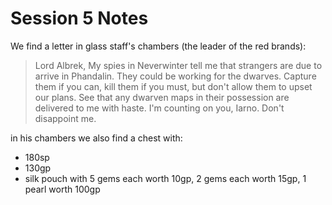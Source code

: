 # Session 5 Notes

We find a letter in glass staff's chambers (the leader of the red brands):

> Lord Albrek,
> My spies in Neverwinter tell me that strangers are due to arrive in Phandalin. They could be working for the dwarves.
> Capture them if you can, kill them if you must, but don't allow them to upset our plans. See that any dwarven maps in their possession are delivered to me with haste.
> I'm counting on you, Iarno. Don't disappoint me.

in his chambers we also find a chest with:

- 180sp
- 130gp
- silk pouch with 5 gems each worth 10gp, 2 gems each worth 15gp, 1 pearl worth 100gp
